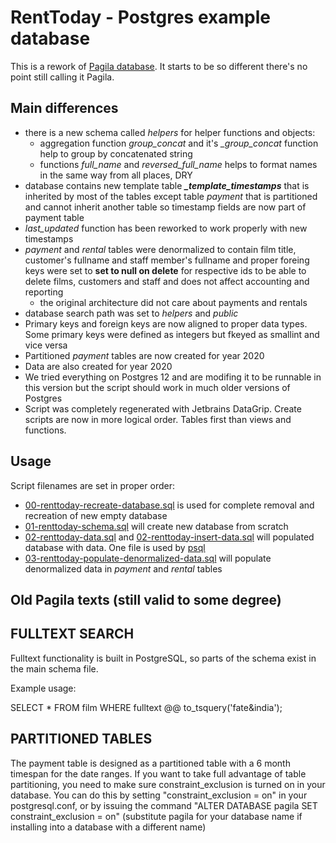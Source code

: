 # RentToday - Postgres example database

This is a rework of [Pagila database](https://github.com/ganeshan/pagila). It starts to be so different there's no point still calling it Pagila. 

## Main differences
  
- there is a new schema called *helpers* for helper functions and objects:
  - aggregation function *group_concat* and it's *_group_concat* function help to group by concatenated string
  - functions *full_name* and *reversed_full_name* helps to format names in the same way from all places, DRY
- database contains new template table ***_template_timestamps*** that is inherited by most of the tables except table *payment* that is partitioned and cannot inherit another table so timestamp fields are now part of payment table
- *last_updated* function has been reworked to work properly with new timestamps
- *payment* and *rental* tables were denormalized to contain film title, customer's fullname and staff member's fullname and proper foreing keys were set to **set to null on delete** for respective ids to be able to delete films, customers and staff and does not affect accounting and reporting
  - the original architecture did not care about payments and rentals
- database search path was set to *helpers* and *public*
- Primary keys and foreign keys are now aligned to proper data types.  
Some primary keys were defined as integers but fkeyed as smallint and vice versa
- Partitioned *payment* tables are now created for year 2020
- Data are also created for year 2020
- We tried everything on Postgres 12 and are modifing it to be runnable in this version but the script should work in much older versions of Postgres
- Script was completely regenerated with Jetbrains DataGrip. Create scripts are now in more logical order. Tables first than views and functions.

## Usage
Script filenames are set in proper order:
- [00-renttoday-recreate-database.sql](./00-renttoday-recreate-database.sql) is used for complete removal and recreation of new empty database
- [01-renttoday-schema.sql](./01-renttoday-schema.sql) will create new database from scratch
- [02-renttoday-data.sql](./02-renttoday-data.sql) and [02-renttoday-insert-data.sql](./02-renttoday-insert-data.sql) will populated database with data. One file is used by [psql](https://www.postgresql.org/docs/current/app-psql.html)
- [03-renttoday-populate-denormalized-data.sql](./03-renttoday-populate-denormalized-data.sql) will populate denormalized data in *payment* and *rental* tables  

## Old Pagila texts (still valid to some degree)

FULLTEXT SEARCH
---------------

Fulltext functionality is built in PostgreSQL, so parts of the schema exist
in the main schema file. 

Example usage:

SELECT * FROM film WHERE fulltext @@ to_tsquery('fate&india');


PARTITIONED TABLES
------------------

The payment table is designed as a partitioned table with a 6 month timespan
for the date ranges. 
If you want to take full advantage of table partitioning, you need to make
sure constraint_exclusion is turned on in your database. You can do this by
setting "constraint_exclusion = on" in your postgresql.conf, or by issuing the
command "ALTER DATABASE pagila SET constraint_exclusion = on" (substitute
pagila for your database name if installing into a database with a different
name)
